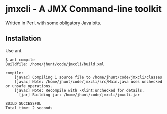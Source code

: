# jmxcli - A JMX Command-line toolkit

Written in Perl, with some obligatory Java bits.

## Installation

Use ant.

```
$ ant compile
Buildfile: /home/jhunt/code/jmxcli/build.xml

compile:
    [javac] Compiling 1 source file to /home/jhunt/code/jmxcli/classes
    [javac] Note: /home/jhunt/code/jmxcli/src/Main.java uses unchecked or unsafe operations.
    [javac] Note: Recompile with -Xlint:unchecked for details.
      [jar] Building jar: /home/jhunt/code/jmxcli/jmxcli.jar

BUILD SUCCESSFUL
Total time: 2 seconds
```
